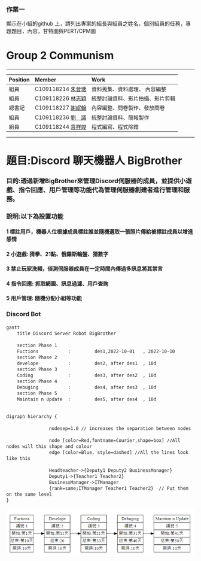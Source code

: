 ### 作業一
顯示在小組的github 上，請列出專案的組長與組員之姓名，個別組員的任務，專題題目，內容，甘特圖與PERT/CPM圖

# Group 2  Communism
***
| Position     | Member             | Work     |
| :----------- | :---------------| :---------- |
| 組員         | C109118214 [朱晉瑭](https://github.com/C109118214) |資料蒐集、資料處理、 內容編整|
| 組員         | C109118226 [林志穎](https://github.com/ZYLinked) |  統整討論資料、影片拍攝、影片剪輯|
| 總書記       | C109118227 [謝岷翰](https://github.com/C109118227) |內容編整、問卷製作、發放問卷|
| 組員         | C109118236 [劉　議](https://github.com/C109118236) |統整討論資料、簡報製作|
| 組員         | C109118244 [袁祥竣](https://github.com/C109118244) |程式編寫、程式除錯|
***

# 題目:Discord 聊天機器人 BigBrother
### 目的:透過新增BigBrother來管理Discord伺服器的成員，並提供小遊戲、指令回應、用戶管理等功能代為管理伺服器創建者進行管理和服務。
### 說明:以下為設置功能
#### 1 標註用戶，機器人位根據成員標註誰並隨機選取一張照片傳給被標註成員以增進感情
#### 2 小遊戲: 猜拳、21點、俄羅斯輪盤、猜數字
#### 3 禁止玩家洗頻，偵測伺服器成員在一定時間內傳過多訊息將其禁言
#### 4 指令回應: 抓取網圖、訊息過濾、用戶查詢
#### 5 用戶管理: 隨機分配小組等功能



### Discord Bot
```mermaid
gantt
    title Discord Server Robot BigBrother

    section Phase 1
    Fuctions           :         des1,2022-10-01   , 2022-10-10
    section Phase 2
    develope           :         des2, after des1  , 10d
    section Phase 3
    Coding             :         des3, after des2  , 10d
    section Phase 4
    Debuging           :         des4, after des3  , 10d
    section Phase 5
    Maintain n Update  :         des5, after des4  , 10d
    

```

```graphviz
digraph hierarchy {

                nodesep=1.0 // increases the separation between nodes
                
                node [color=Red,fontname=Courier,shape=box] //All nodes will this shape and colour
                edge [color=Blue, style=dashed] //All the lines look like this

                Headteacher->{Deputy1 Deputy2 BusinessManager}
                Deputy1->{Teacher1 Teacher2}
                BusinessManager->ITManager
                {rank=same;ITManager Teacher1 Teacher2}  // Put them on the same level
}
```

![image](pertpicture.png)
